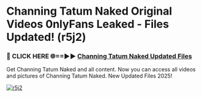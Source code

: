 # Channing Tatum Naked Original Videos 0nlyFans Leaked - Files Updated! (r5j2)

<h3>🔴 CLICK HERE 🌐==►► <a href="https://tinyurl.com/up5wt9bj" rel="nofollow">Channing Tatum Naked Updated Files</a></h3>

Get Channing Tatum Naked and all content. Now you can access all videos and pictures of Channing Tatum Naked. New Updated Files 2025!

[![r5j2](https://i.imgur.com/ABiUzMV.gif)](https://tinyurl.com/up5wt9bj)
